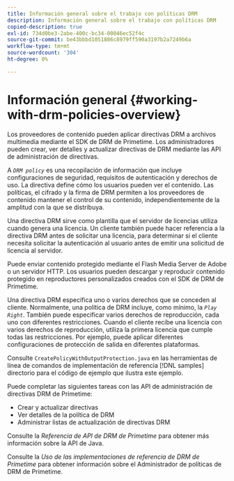 ```yaml
---
title: Información general sobre el trabajo con políticas DRM
description: Información general sobre el trabajo con políticas DRM
copied-description: true
exl-id: 734d0be3-2abe-400c-bc34-00046ec52f4c
source-git-commit: be43bbbd1051886c8979ff590a3197b2a7249b6a
workflow-type: tm+mt
source-wordcount: '304'
ht-degree: 0%

---
```


# Información general {#working-with-drm-policies-overview}

Los proveedores de contenido pueden aplicar directivas DRM a archivos multimedia mediante el SDK de DRM de Primetime. Los administradores pueden crear, ver detalles y actualizar directivas de DRM mediante las API de administración de directivas.

A *`DRM policy`* es una recopilación de información que incluye configuraciones de seguridad, requisitos de autenticación y derechos de uso. La directiva define cómo los usuarios pueden ver el contenido. Las políticas, el cifrado y la firma de DRM permiten a los proveedores de contenido mantener el control de su contenido, independientemente de la amplitud con la que se distribuya.

Una directiva DRM sirve como plantilla que el servidor de licencias utiliza cuando genera una licencia. Un cliente también puede hacer referencia a la directiva DRM antes de solicitar una licencia, para determinar si el cliente necesita solicitar la autenticación al usuario antes de emitir una solicitud de licencia al servidor.

Puede enviar contenido protegido mediante el Flash Media Server de Adobe o un servidor HTTP. Los usuarios pueden descargar y reproducir contenido protegido en reproductores personalizados creados con el SDK de DRM de Primetime.

Una directiva DRM especifica uno o varios derechos que se conceden al cliente. Normalmente, una política de DRM incluye, como mínimo, la *`Play Right`*. También puede especificar varios derechos de reproducción, cada uno con diferentes restricciones. Cuando el cliente recibe una licencia con varios derechos de reproducción, utiliza la primera licencia que cumple todas las restricciones. Por ejemplo, puede aplicar diferentes configuraciones de protección de salida en diferentes plataformas.

Consulte `CreatePolicyWithOutputProtection.java` en las herramientas de línea de comandos de implementación de referencia [!DNL samples] directorio para el código de ejemplo que ilustra este ejemplo.

Puede completar las siguientes tareas con las API de administración de directivas DRM de Primetime:

* Crear y actualizar directivas
* Ver detalles de la política de DRM
* Administrar listas de actualización de directivas DRM

Consulte la *Referencia de API de DRM de Primetime* para obtener más información sobre la API de Java.

Consulte la *Uso de las implementaciones de referencia de DRM de Primetime* para obtener información sobre el Administrador de políticas de DRM de Primetime.
